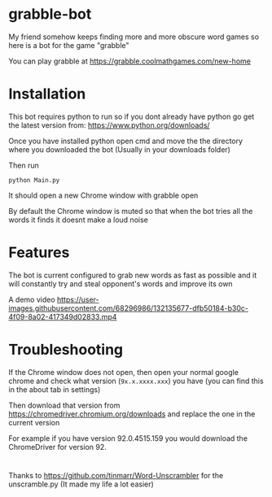 # grabble-bot
My friend somehow keeps finding more and more obscure word games so here is a bot for the game "grabble"

You can play grabble at https://grabble.coolmathgames.com/new-home

# Installation
This bot requires python to run so if you dont already have python go get the latest version from: https://www.python.org/downloads/

Once you have installed python open cmd and move the the directory where you downloaded the bot (Usually in your downloads folder)

Then run
```
python Main.py
```

It should open a new Chrome window with grabble open

By default the Chrome window is muted so that when the bot tries all the words it finds it doesnt make a loud noise


# Features
The bot is current configured to grab new words as fast as possible and it will constantly try and steal opponent's words and improve its own

A demo video
https://user-images.githubusercontent.com/68296986/132135677-dfb50184-b30c-4f09-8a02-417349d02833.mp4


# Troubleshooting
If the Chrome window does not open, then open your normal google chrome and check what version (`9x.x.xxxx.xxx`) you have (you can find this in the about tab in settings) 

Then download that version from https://chromedriver.chromium.org/downloads and replace the one in the current version 

For example if you have version 92.0.4515.159 you would download the ChromeDriver for version 92.

# 

Thanks to https://github.com/tinmarr/Word-Unscrambler for the unscramble.py (It made my life a lot easier)
